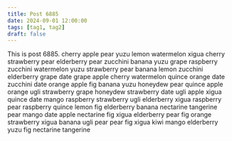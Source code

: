 ```yaml
---
title: Post 6885
date: 2024-09-01 12:00:00
tags: [tag1, tag2]
draft: false
---
```

This is post 6885.
cherry
apple
pear
yuzu
lemon
watermelon
xigua
cherry
strawberry
pear
elderberry
pear
zucchini
banana
yuzu
grape
raspberry
zucchini
watermelon
yuzu
strawberry
pear
banana
lemon
zucchini
elderberry
grape
date
grape
apple
cherry
watermelon
quince
orange
date
zucchini
date
orange
apple
fig
banana
yuzu
honeydew
pear
quince
apple
orange
ugli
strawberry
grape
honeydew
strawberry
date
ugli
apple
xigua
quince
date
mango
raspberry
strawberry
ugli
elderberry
xigua
raspberry
pear
raspberry
quince
lemon
fig
elderberry
banana
nectarine
tangerine
pear
mango
date
apple
nectarine
fig
xigua
elderberry
pear
fig
orange
strawberry
xigua
banana
ugli
pear
pear
fig
xigua
kiwi
mango
elderberry
yuzu
fig
nectarine
tangerine
